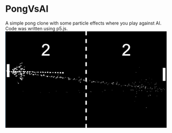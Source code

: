 # PongVsAI
A simple pong clone with some particle effects where you play against AI.
Code was written using p5.js.
![alt text](https://github.com/SebaLenny/PongVsAI/blob/master/Screenshot.png)

